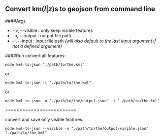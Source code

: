 ## Convert km(*l*|*z*)s to geojson from command line


####Args
* -iv, --visible : only keep visible features
* -o, --output : output file path
* -i, --input : input file path *(will also default to the last input argument if not a defined argument)*



####Run
convert all features:
```
node kml-to-json "./path/to/the.kml"
```
or
```
node kml-to-json -i "./path/to/the.kml"
```
or
```
node kml-to-json -o "./path/to/the/output.json" -i "./path/to/the.kml"
```
=========================

convert and save only visible features:
```
node kml-to-json --visible -o "./path/to/the/output-visible.json"  "./path/to/the.kml"
```
